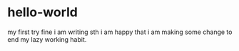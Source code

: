 # hello-world
my first try
fine i am writing sth
i am happy that i am making some change to end my lazy working habit.

